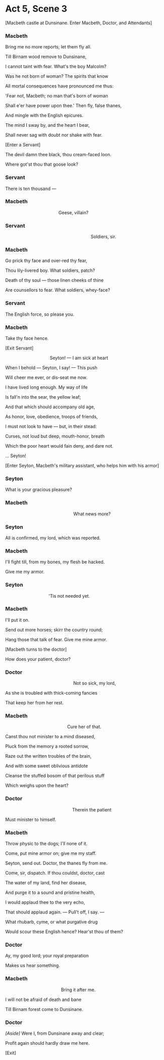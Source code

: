 # Act 5, Scene 3

[Macbeth castle at Dunsinane. Enter Macbeth, Doctor, and Attendants]

### Macbeth

Bring me no more reports; let them fly all.

Till Birnam wood remove to Dunsinane,

I cannot taint with fear. What's the boy Malcolm?

Was he not born of woman? The spirits that know

All mortal consequences have pronounced me thus:

'Fear not, Macbeth; no man that's born of woman

Shall e'er have power upon thee.' Then fly, false thanes,

And mingle with the English epicures.

The mind I sway by, and the heart I bear,

Shall never sag with doubt nor shake with fear.

[Enter a Servant]

The devil damn thee black, thou cream-faced loon.

Where got'st thou that goose look?

### Servant

There is ten thousand — 

### Macbeth

                                           Geese, villain?

### Servant

                                                                     Soldiers, sir.

### Macbeth

Go prick thy face and over-red thy fear,

Thou lily-livered boy. What soldiers, patch?

Death of thy soul — those linen cheeks of thine

Are counsellors to fear. What soldiers, whey-face?

### Servant

The English force, so please you.

### Macbeth

Take thy face hence.

[Exit Servant]

                                    Seyton! — I am sick at heart

When I behold — Seyton, I say! — This push

Will cheer me ever, or dis-seat me now.

I have lived long enough. My way of life

Is fall'n into the sear, the yellow leaf;

And that which should accompany old age,

As honor, love, obedience, troops of friends,

I must not look to have — but, in their stead:

Curses, not loud but deep, mouth-honor, breath

Which the poor heart would fain deny, and dare not.

... Seyton!

[Enter Seyton, Macbeth's military assistant, who helps him with his armor]

### Seyton

What is your gracious pleasure?

### Macbeth

                                                       What news more?

### Seyton

All is confirmed, my lord, which was reported.

### Macbeth

I'll fight till, from my bones, my flesh be hacked.

Give me my armor.

### Seyton

                                   'Tis not needed yet.

### Macbeth

I'll put it on.

Send out more horses; skirr the country round;

Hang those that talk of fear. Give me mine armor.

[Macbeth turns to the doctor]

How does your patient, doctor?

### Doctor

                                                       Not so sick, my lord,

As she is troubled with thick-coming fancies

That keep her from her rest.

### Macbeth

                                                  Cure her of that.

Canst thou not minister to a mind diseased,

Pluck from the memory a rooted sorrow,

Raze out the written troubles of the brain,

And with some sweet oblivious antidote

Cleanse the stuffed bosom of that perilous stuff

Which weighs upon the heart?

### Doctor

                                                      Therein the patient

Must minister to himself.

### Macbeth

Throw physic to the dogs; I'll none of it. 

Come, put mine armor on; give me my staff.

Seyton, send out. Doctor, the thanes fly from me.

Come, sir, dispatch. If thou couldst, doctor, cast

The water of my land, find her disease,

And purge it to a sound and pristine health,

I would applaud thee to the very echo,

That should applaud again. — Pull't off, I say. — 

What rhubarb, cyme, or what purgative drug

Would scour these English hence? Hear'st thou of them?

### Doctor

Ay, my good lord; your royal preparation

Makes us hear something.

### Macbeth

                                             Bring it after me.

I will not be afraid of death and bane

Till Birnam forest come to Dunsinane.

### Doctor

_[Aside]_ Were I, from Dunsinane away and clear;

Profit again should hardly draw me here.

[Exit]
